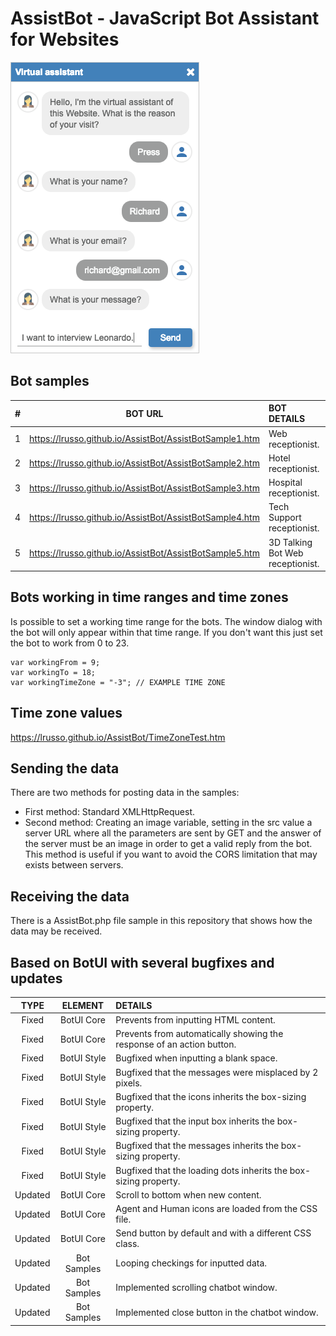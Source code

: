 # AssistBot - JavaScript Bot Assistant for Websites

![alt screen](https://raw.githubusercontent.com/lrusso/AssistBot/master/AssistBot.png)

## Bot samples

| #  | BOT URL  | BOT DETAILS |
| :------------: |:---------------:| :-----|
| 1 | https://lrusso.github.io/AssistBot/AssistBotSample1.htm | Web receptionist.
| 2 | https://lrusso.github.io/AssistBot/AssistBotSample2.htm | Hotel receptionist.
| 3 | https://lrusso.github.io/AssistBot/AssistBotSample3.htm | Hospital receptionist.
| 4 | https://lrusso.github.io/AssistBot/AssistBotSample4.htm | Tech Support receptionist.
| 5 | https://lrusso.github.io/AssistBot/AssistBotSample5.htm | 3D Talking Bot Web receptionist.

## Bots working in time ranges and time zones

Is possible to set a working time range for the bots. The window dialog with the bot will only appear within that time range. If you don't want this just set the bot to work from 0 to 23.

```
var workingFrom = 9;
var workingTo = 18;
var workingTimeZone = "-3"; // EXAMPLE TIME ZONE
```
## Time zone values

https://lrusso.github.io/AssistBot/TimeZoneTest.htm

## Sending the data

There are two methods for posting data in the samples:

- First method: Standard XMLHttpRequest.
- Second method: Creating an image variable, setting in the src value a server URL where all the parameters are sent by GET and the answer of the server must be an image in order to get a valid reply from the bot. This method is useful if you want to avoid the CORS limitation that may exists between servers.

## Receiving the data

There is a AssistBot.php file sample in this repository that shows how the data may be received.

## Based on BotUI with several bugfixes and updates

| TYPE  | ELEMENT  | DETAILS |
| :------------: |:---------------:| :-----|
| Fixed | BotUI Core | Prevents from inputting HTML content.
| Fixed | BotUI Core | Prevents from automatically showing the response of an action button.
| Fixed | BotUI Style | Bugfixed when inputting a blank space.
| Fixed | BotUI Style | Bugfixed that the messages were misplaced by 2 pixels.
| Fixed | BotUI Style | Bugfixed that the icons inherits the box-sizing property.
| Fixed | BotUI Style | Bugfixed that the input box inherits the box-sizing property.
| Fixed | BotUI Style | Bugfixed that the messages inherits the box-sizing property.
| Fixed | BotUI Style | Bugfixed that the loading dots inherits the box-sizing property.
| Updated | BotUI Core | Scroll to bottom when new content.
| Updated | BotUI Core | Agent and Human icons are loaded from the CSS file.
| Updated | BotUI Core | Send button by default and with a different CSS class.
| Updated | Bot Samples | Looping checkings for inputted data.
| Updated | Bot Samples | Implemented scrolling chatbot window.
| Updated | Bot Samples | Implemented close button in the chatbot window.
